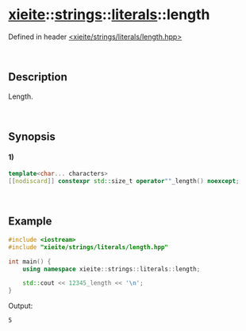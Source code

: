 # [xieite](../../../../xieite.md)\:\:[strings](../../../../strings.md)\:\:[literals](../../literals.md)\:\:length
Defined in header [<xieite/strings/literals/length.hpp>](../../../../../include/xieite/strings/literals/length.hpp)

&nbsp;

## Description
Length.

&nbsp;

## Synopsis
#### 1)
```cpp
template<char... characters>
[[nodiscard]] constexpr std::size_t operator""_length() noexcept;
```

&nbsp;

## Example
```cpp
#include <iostream>
#include "xieite/strings/literals/length.hpp"

int main() {
    using namespace xieite::strings::literals::length;

    std::cout << 12345_length << '\n';
}
```
Output:
```
5
```
